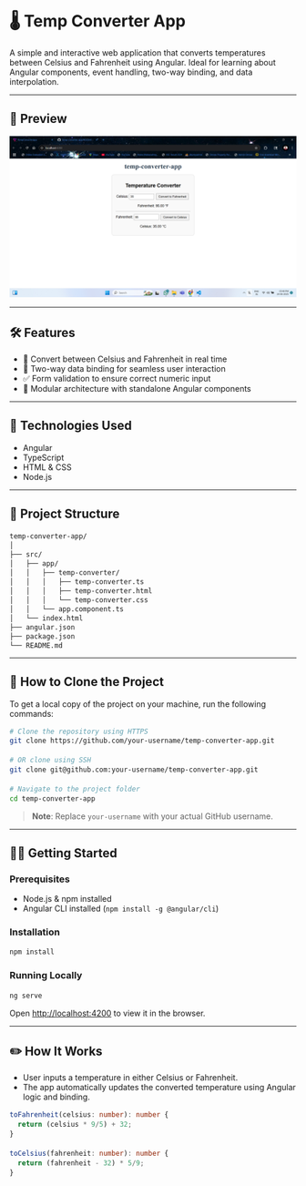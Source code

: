 # 🌡️ Temp Converter App

A simple and interactive web application that converts temperatures between Celsius and Fahrenheit using Angular. Ideal for learning about Angular components, event handling, two-way binding, and data interpolation.

---

## 📸 Preview

![App Screenshot](screenshot.png)

---

## 🛠️ Features

- 🔁 Convert between Celsius and Fahrenheit in real time  
- 📲 Two-way data binding for seamless user interaction  
- ✅ Form validation to ensure correct numeric input  
- 🎯 Modular architecture with standalone Angular components  

---

## 🚀 Technologies Used

- Angular
- TypeScript
- HTML & CSS
- Node.js

---

## 📂 Project Structure

```plaintext
temp-converter-app/
│
├── src/
│   ├── app/
│   │   ├── temp-converter/
│   │   │   ├── temp-converter.ts
│   │   │   ├── temp-converter.html
│   │   │   └── temp-converter.css
│   │   └── app.component.ts
│   └── index.html
├── angular.json
├── package.json
└── README.md

```

---

## 🔽 How to Clone the Project

To get a local copy of the project on your machine, run the following commands:

```bash
# Clone the repository using HTTPS
git clone https://github.com/your-username/temp-converter-app.git

# OR clone using SSH
git clone git@github.com:your-username/temp-converter-app.git

# Navigate to the project folder
cd temp-converter-app
```

> **Note**: Replace `your-username` with your actual GitHub username.

---

## 🧑‍💻 Getting Started

### Prerequisites

- Node.js & npm installed
- Angular CLI installed (`npm install -g @angular/cli`)

### Installation

```bash
npm install
```

### Running Locally

```bash
ng serve
```

Open [http://localhost:4200](http://localhost:4200) to view it in the browser.

---

## ✏️ How It Works

- User inputs a temperature in either Celsius or Fahrenheit.
- The app automatically updates the converted temperature using Angular logic and binding.

```ts
toFahrenheit(celsius: number): number {
  return (celsius * 9/5) + 32;
}

toCelsius(fahrenheit: number): number {
  return (fahrenheit - 32) * 5/9;
}
```












